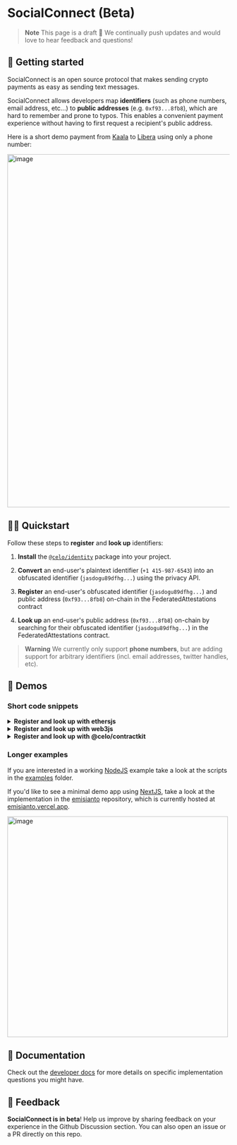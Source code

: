 
# SocialConnect (Beta)

> **Note**
> This page is a draft 🙌 We continually push updates and would love to hear feedback and questions!

## 👋 Getting started

SocialConnect is an open source protocol that makes sending crypto payments as easy as sending text messages.

SocialConnect allows developers map **identifiers** (such as phone numbers, email address, etc...) to **public addresses** (e.g. `0xf93...8fb8`), which are hard to remember and prone to typos. This enables a convenient payment experience without having to first request a recipient's public address.

Here is a short demo payment from [Kaala](https://kaala.app/) to [Libera](https://medium.com/impactmarket/ready-to-unlock-your-potential-meet-libera-your-new-crypto-wallet-d1053f917b95) using only a phone number:

[<img width="800" alt="image" src="https://user-images.githubusercontent.com/46296830/207285114-6ef73be4-10f2-4afc-a066-811e1f3e1042.png">](https://www.loom.com/share/8afddd73ba324ec18aeb63fc96d568f9)


## 🧑‍💻 Quickstart

Follow these steps to **register** and **look up** identifiers:

1. **Install** the [`@celo/identity`](https://www.npmjs.com/package/@celo/identity) package into your project.

2. **Convert** an end-user's plaintext identifier (`+1 415-987-6543`) into an obfuscated identifier (`jasdogu89dfhg...`) using the privacy API.

3. **Register** an end-user's obfuscated identifier (`jasdogu89dfhg...`) and public address (`0xf93...8fb8`) on-chain in the FederatedAttestations contract

4. **Look up** an end-user's public address (`0xf93...8fb8`) on-chain by searching for their obfuscated identifier (`jasdogu89dfhg...`) in the FederatedAttestations contract.

> **Warning**
> We currently only support **phone numbers**, but are adding support for arbitrary identifiers (incl. email addresses, twitter handles, etc).

## 🚀 Demos

### Short code snippets

<details>

<summary><b>Register and look up with ethersjs</b></summary>

You will need to have created a data encryption key (DEK) and [registered](https://docs.celo.org/developer/contractkit/data-encryption-key) it to your issuer account.

See example NodeJS implementation for more details: [examples/registerAttestation-ethers.ts](examples/registerAttestation-ethers.ts)

```typescript
import { OdisUtils } from '@celo/identity'
import {
    AuthenticationMethod,
    AuthSigner,
} from "@celo/identity/lib/odis/query";
import { ethers, Wallet } from "ethers";

let phoneNumber, account, attestationIssuedTime, DEK_PRIVATE_KEY

const provider = new ethers.providers.JsonRpcProvider(ALFAJORES_RPC);
const wallet = new Wallet(ISSUER_PRIVATE_KEY, provider);

const authSigner: AuthSigner = {
    authenticationMethod: AuthenticationMethod.ENCRYPTION_KEY,
    rawKey: DEK_PRIVATE_KEY,
};

const accountsContract = new ethers.Contract(
    ACCOUNTS_PROXY_ADDRESS,
    ACCOUNTS_CONTRACT.abi,
    wallet
);
const federatedAttestationsContract = new ethers.Contract(
    FA_PROXY_ADDRESS,
    FA_CONTRACT.abi,
    wallet
);
const odisPaymentsContract = new ethers.Contract(
    ODIS_PAYMENTS_PROXY_ADDRESS,
    ODIS_PAYMENTS_CONTRACT.abi,
    wallet
);

accountsContract.setAccountDataEncryptionKey(DEK_PUBLIC_KEY);

const identifier = (
    await OdisUtils.PhoneNumberIdentifier.getPhoneNumberIdentifier(
        phoneNumber,
        wallet.address,
        authSigner,
        OdisUtils.Query.getServiceContext("alfajores")
    )
).phoneHash;

await federatedAttestationsContract.registerAttestationAsIssuer(
    identifier,
    account,
    attestationIssuedTime
);

const attestations =
    await federatedAttestationsContract.lookupAttestations(identifier, [
        wallet.address,
    ]);
```

</details>

<details>

<summary><b>Register and look up with web3js</b></summary>

You will need to have created a data encryption key (DEK) and [registered](https://docs.celo.org/developer/contractkit/data-encryption-key) it to your issuer account.

See example NodeJS implementation for more details: [examples/registerAttestation-web3.ts](examples/registerAttestation-web3.ts)

```typescript
import { OdisUtils } from '@celo/identity'

// initialize variables accordingly
let issuer, phoneNumber, account, attestationIssuedTime, DEK_PRIVATE_KEY, federatedAttestationsContract

// get identifier from phone number
const authSigner = {
    authenticationMethod: OdisUtils.Query.AuthenticationMethod.ENCRYPTION_KEY,
    rawKey: DEK_PRIVATE_KEY
}
const identifier = (await OdisUtils.PhoneNumberIdentifier.getPhoneNumberIdentifier(
  phoneNumber,
  issuer.address,
  authSigner,
  OdisUtils.Query.getServiceContext('alfajores')
)).phoneHash

// upload identifier <-> address mapping to onchain registry
await federatedAttestationsContract.methods
  .registerAttestationAsIssuer(
      identifier,
      account,
      attestationIssuedTime
  )
  .send({from: this.issuer.address, gas: 50000});

// lookup accounts mapped to the given phone number
const attestations = await federatedAttestationsContract.methods
  .lookupAttestations(identifier, [this.issuer.address])
  .call();
console.log(attestations.accounts)
```

</details>

<details>

<summary><b>Register and look up with @celo/contractkit</b></summary>

Install the `@celo/contractkit` package, using version `>=2.3.0`

See example NodeJS implementation for more details:  [examples/registerAttestation-contractKit.ts](examples/registerAttestation-contractKit.ts)

```typescript
import { OdisUtils } from '@celo/identity'

// initialize variables
let kit, issuer, phoneNumber, account, attestationIssuedTime
const federatedAttestationsContract = await kit.contracts.getFederatedAttestations();

// get identifier from phone number
const authSigner = {
  authenticationMethod: OdisUtils.Query.AuthenticationMethod.WALLET_KEY,
  contractKit: kit,
};
const identifier = (await OdisUtils.PhoneNumberIdentifier.getPhoneNumberIdentifier(
  phoneNumber,
  issuer.address,
  authSigner,
  OdisUtils.Query.getServiceContext('alfajores')
)).phoneHash

// upload identifier <-> address mapping to onchain registry
await federatedAttestationsContract
  .registerAttestationAsIssuer(identifier, account, attestationIssuedTime)
  .send();

// lookup accounts mapped to the given phone number
const attestations = await federatedAttestationsContract.lookupAttestations(
  identifier,
  [issuer.address]
);
console.log(attestations.accounts)
```

</details>

### Longer examples

If you are interested in a working [NodeJS](https://nodejs.org/en/) example take a look at the scripts in the [examples](examples/) folder.

If you'd like to see a minimal demo app using [NextJS](https://nextjs.org/), take a look at the implementation in the [emisianto](https://github.com/isabellewei/emisianto) repository, which is currently hosted at [emisianto.vercel.app](https://emisianto.vercel.app/).

<img width="500" alt="image" src="https://user-images.githubusercontent.com/46296830/205343775-60e429ea-f5e5-42b2-9474-8ca7dfe842cc.png">

## 📄 Documentation

Check out the [developer docs](docs.md) for more details on specific implementation questions you might have.

## 📣 Feedback

**SocialConnect is in beta**! Help us improve by sharing feedback on your experience in the Github Discussion section. You can also open an issue or a PR directly on this repo.

